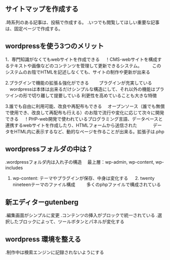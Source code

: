 ﻿## サイトマップを作成する
 .時系列のある記事は、投稿で作成する。
 .いつでも閲覧してほしい重要な記事は、固定ページで作成する。
 
 ## wordpressを使う3つのメリット
 1．専門知識がなくてもwebサイトを作成できる
 　！CMS-webサイトを構成するテキストや画像などのコンテンツを管理して更新できるシステム。
 　　このシステムのお陰でHTMLを記述しなくても、サイトの制作や更新が出来る
 
 2.プラグインで機能の拡張＆強化ができる
 　　プラグインが充実している
   　wordpressは本体は出来るだけシンプルな構造にして、それ以外の機能はプラツインの形で切り離して提要している
     利更性を高めていることも大きな特徴
      
 3.誰でも自由に利用可能、改良や再配布もできる
 　オープンソース（誰でも無償で使用でき、改良して再配布も行える）のお陰で流行や変化に応じて次々に開発できる
 　！PHP-web開発で使われているプログラミング言語、データベースと連携するwebサイトを作成したり、HTMLフォームから送信された　　
  　 データをHTML内に表示するなど、動的なページを作ることが出来る。拡張子は.php
    
## wordpressフォルダの中は？
.wordpressフォルダ内は入れ子の構造
　最上層：wp-admin, wp-content, wp-includes
   1. wp-content: テーマやプラグインが保存、中身は変化する
　 2. twenty nineteenテーマのファイル構成
  　　 多くのphpファイルで構成されている
     
## 新エディターgutenberg
   .編集画面がシンプルに変更
   .コンテンツの挿入がブロックで統一されている
   .選択したブロックによって、ツールボタンとパネルが変化する
   
## wordpress 環境を整える
   .制作中は検索エンジンに記録されないようにする
   　
  
 
 
  

